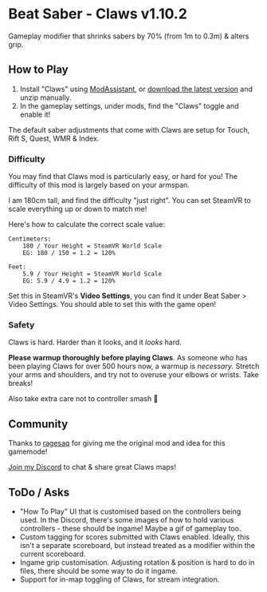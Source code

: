 # Beat Saber - Claws v1.10.2

Gameplay modifier that shrinks sabers by 70% (from 1m to 0.3m) & alters grip.

## How to Play

1. Install "Claws" using [ModAssistant](https://github.com/Assistant/ModAssistant), or [download the latest version](https://github.com/SteffanDonal/BeatSaber-Claws/releases) and unzip manually.
2. In the gameplay settings, under mods, find the "Claws" toggle and enable it!

The default saber adjustments that come with Claws are setup for Touch, Rift S, Quest, WMR & Index.

### Difficulty

You may find that Claws mod is particularly easy, or hard for you! The difficulty of this mod is largely based on your armspan.

I am 180cm tall, and find the difficulty "just right". You can set SteamVR to scale everything up or down to match me!

Here's how to calculate the correct scale value:
```
Centimeters:
	180 / Your Height = SteamVR World Scale
	EG: 180 / 150 = 1.2 = 120%

Feet:
	5.9 / Your Height = SteamVR World Scale
	EG: 5.9 / 4.9 = 1.2 = 120%
```

Set this in SteamVR's **Video Settings**, you can find it under Beat Saber > Video Settings. You should able to set this with the game open!

### Safety

Claws is hard. Harder than it looks, and it _looks_ hard.

**Please warmup thoroughly before playing Claws**. As someone who has been playing Claws for over 500 hours now, a warmup is _necessary_. Stretch your arms and shoulders, and try not to overuse your elbows or wrists. Take breaks!

Also take extra care not to controller smash 🤣

## Community

Thanks to [ragesaq](https://twitch.tv/ragesaq) for giving me the original mod and idea for this gamemode!

[Join my Discord](http://claws.ruirize.co.uk) to chat & share great Claws maps!

## ToDo / Asks

- "How To Play" UI that is customised based on the controllers being used. In the Discord, there's some images of how to hold various controllers - these should be ingame! Maybe a gif of gameplay too.
- Custom tagging for scores submitted with Claws enabled. Ideally, this isn't a separate scoreboard, but instead treated as a modifier within the current scoreboard.
- Ingame grip customisation. Adjusting rotation & position is hard to do in files, there should be some way to do it ingame.
- Support for in-map toggling of Claws, for stream integration.
